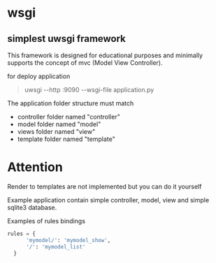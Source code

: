 # wsgi
## simplest uwsgi framework

This framework is designed for educational purposes and minimally supports the concept of mvc (Model View Controller).

for deploy application

> uwsgi --http :9090 --wsgi-file application.py

The application folder structure must match
* controller folder named "controller"
* model folder named "model"
* views folder named "view"
* template folder named "template"

# Attention
Render to templates are not implemented but you can do it yourself

Example application contain simple controller, model, view and simple sqlite3 database.

  Examples of rules bindings
  ```Python
  rules = {
        'mymodel/': 'mymodel_show',
        '/': 'mymodel_list'
    }
